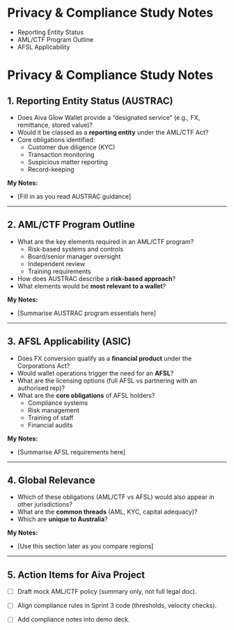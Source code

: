 # Privacy & Compliance Study Notes
- Reporting Entity Status
- AML/CTF Program Outline
- AFSL Applicability

# Privacy & Compliance Study Notes

## 1. Reporting Entity Status (AUSTRAC)
- Does Aiva Glow Wallet provide a “designated service” (e.g., FX, remittance, stored value)?
- Would it be classed as a **reporting entity** under the AML/CTF Act?
- Core obligations identified:
  - Customer due diligence (KYC)
  - Transaction monitoring
  - Suspicious matter reporting
  - Record-keeping

**My Notes:**
- [Fill in as you read AUSTRAC guidance]

---

## 2. AML/CTF Program Outline
- What are the key elements required in an AML/CTF program?
  - Risk-based systems and controls
  - Board/senior manager oversight
  - Independent review
  - Training requirements
- How does AUSTRAC describe a **risk-based approach**?
- What elements would be **most relevant to a wallet**?

**My Notes:**
- [Summarise AUSTRAC program essentials here]

---

## 3. AFSL Applicability (ASIC)
- Does FX conversion qualify as a **financial product** under the Corporations Act?
- Would wallet operations trigger the need for an **AFSL**?
- What are the licensing options (full AFSL vs partnering with an authorised rep)?
- What are the **core obligations** of AFSL holders?
  - Compliance systems
  - Risk management
  - Training of staff
  - Financial audits

**My Notes:**
- [Summarise AFSL requirements here]

---

## 4. Global Relevance
- Which of these obligations (AML/CTF vs AFSL) would also appear in other jurisdictions?
- What are the **common threads** (AML, KYC, capital adequacy)?
- Which are **unique to Australia**?

**My Notes:**
- [Use this section later as you compare regions]

---

## 5. Action Items for Aiva Project
- [ ] Draft mock AML/CTF policy (summary only, not full legal doc).
- [ ] Align compliance rules in Sprint 3 code (thresholds, velocity checks).
- [ ] Add compliance notes into demo deck.

